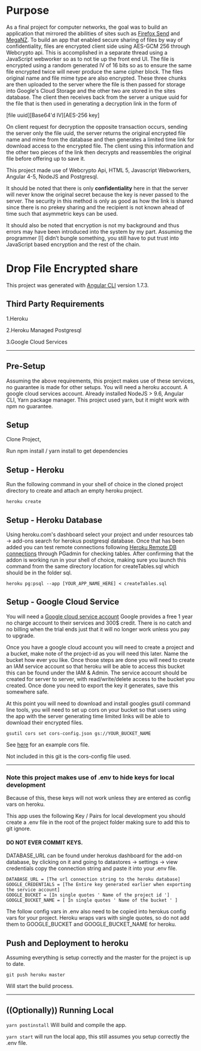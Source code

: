 # Purpose
As a final project for computer networks, the goal was to build an application that mirrored the abilities of sites such as [Firefox Send](https://send.firefox.com/) and [MegaNZ](https://mega.nz/). To build an app that enabled secure sharing of files by way of confidentiality, files are encrypted client side using AES-GCM 256 through Webcrypto api. This is accomplished in a separate thread using a JavaScript webworker so as to not tie up the front end UI. The file is encrypted using a random generated IV of 16 bits so as to ensure the same file encrypted twice will never produce the same cipher block. The files original name and file mime type are also encrypted. These three chunks are then uploaded to the server where the file is then passed for storage into Google's Cloud Storage and the other two are stored in the sites database. The client then receives back from the server a unique uuid for the file that is then used in generating a decryption link in the form of 

[file uuid][Base64'd IV][AES-256 key]

On client request for decryption the opposite transaction occurs, sending the server only the file uuid, the server returns the original encrypted file name and mime from the database and then generates a limited time link for download access to the encrypted file. The client using this information and the other two pieces of the link then decrypts and reassembles the original file before offering up to save it.

This project made use of Webcrypto Api, HTML 5, Javascript Webworkers, Angular 4-5, NodeJS and Postgresql.

It should be noted that there is only **confidentiality** here in that the server will never know the original secret because the key is never passed to the server. The security in this method is only as good as how the link is shared since there is no prekey sharing and the recipient is not known ahead of time such that asymmetric keys can be used.

It should also be noted that encryption is not my background and thus errors may have been introduced into the system by my part. Assuming the programmer [I] didn’t bungle something, you still have to put trust into JavaScript based encryption and the rest of the chain.

# Drop File Encrypted share

This project was generated with [Angular CLI](https://github.com/angular/angular-cli) version 1.7.3.

## Third Party Requirements
1.Heroku

2.Heroku Managed Postgresql

3.Google Cloud Services

***
## Pre-Setup
Assuming the above requirements, this project makes use of these services, no guarantee is made for other setups.
You will need a heroku account. A google cloud services account. Already installed NodeJS > 9.6, Angular CLI, Yarn package manager.
This project used yarn, but it might work with npm no guarantee.

## Setup
Clone Project,

  Run npm install / yarn install to get dependencies

## Setup - Heroku
Run the following command in your shell of choice in the cloned project directory to create and attach an empty heroku project.


```heroku create```

## Setup - Heroku Database
Using heroku.com's dashboard select your project and under resources tab  -> add-ons search for herokus postgresql database.
Once that has been added you can test remote connections following [Heroku Remote DB connections](https://devcenter.heroku.com/articles/connecting-to-heroku-postgres-databases-from-outside-of-heroku) through PGadmin for checking tables.
After confirming that the addon is working run in your shell of choice, making sure you launch this command from the same directory location for createTables.sql which should be in the folder sql.


```heroku pg:psql --app [YOUR_APP_NAME_HERE] < createTables.sql```

 ## Setup - Google Cloud Service
 You will need a [Google cloud service account](https://cloud.google.com/)
  Google provides a free 1 year no charge account to their services and 300$ credit. There is no catch and no billing when the trial ends just that it will no longer work unless you pay to upgrade.
  
  Once you have a google cloud account you will need to create a project and a bucket, make note of the project-id as you will need this later. Name the bucket how ever you like. Once those steps are done you will need to create an IAM service account so that heroku will be able to access this bucket this can be found under the IAM & Admin. The service account should be created for server to server, with read/write/delete access to the bucket you created. Once done you need to export the key it generates, save this somewhere safe.
  
At this point you will need to download and install googles gsutil command line tools, you will need to set up cors on your bucket so that users using the app with the server generating time limited links will be able to download their encrypted files.


```gsutil cors set cors-config.json gs://YOUR_BUCKET_NAME```


See [here](https://developer.bitmovin.com/hc/en-us/articles/360000059353-How-do-I-set-up-CORS-for-my-Google-Cloud-Storage-Bucket-) for an example cors file.

Not included in this git is the cors-config file used.
 
***

### Note this project makes use of .env to hide keys for local development
Because of this, these keys will not work unless they are entered as config vars on heroku.

This app uses the following Key / Pairs for local development you should create a .env file in the root of the project folder making sure to add this to git ignore. 

#### DO NOT EVER COMMIT KEYS.

DATABASE_URL can be found under herokus dashboard for the add-on database, by clicking on it and going to datastores -> settings -> view credentials copy the connection string and paste it into your .env file.


```
DATABASE_URL = [The url connection string to the heroku database]
GOOGLE_CREDENTIALS = [The Entire key generated earlier when exporting the service account]
GOOGLE_BUCKET = [In single quotes ' Name of the project id ']
GOOGLE_BUCKET_NAME = [ In single quotes ' Name of the bucket ' ]
```


The follow config vars in .env also need to be copied into herokus config vars for your project.
Heroku wraps vars with single quotes, so do not add them to GOOGLE_BUCKET and GOOGLE_BUCKET_NAME for heroku.

## Push and Deployment to heroku
Assuming everything is setup correctly and the master for the project is up to date.


```git push heroku master```


Will start the build process.

***
## ((Optionally)) Running Local


```yarn postinstall``` Will build and compile the app.


```yarn start``` will run the local app, this still assumes you setup correctly the .env file.


